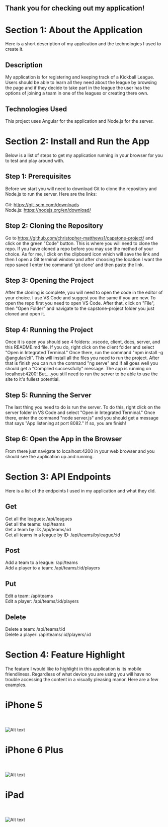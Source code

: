 ## Thank you for checking out my application!

# Section 1: About the Application

Here is a short description of my application and the technologies I used to create it.

## Description

My application is for registering and keeping track of a Kickball League. Users should be able to learn all they need about the league by browsing the page and if they decide to take part in the league the user has the options of joining a team in one of the leagues or creating there own.

## Technologies Used

This project uses Angular for the application and Node.js for the server.

# Section 2: Install and Run the App

Below is a list of steps to get my application running in your browser for you to test and play around with.

## Step 1: Prerequisites

Before we start you will need to download Git to clone the repository and Node.js to run the server. Here are the links:<br><br>
Git: https://git-scm.com/downloads<br>
Node.js: https://nodejs.org/en/download/

## Step 2: Cloning the Repository

Go to https://github.com/christopher-matthews1/capstone-project/ and click on the green "Code" button. This is where you will need to clone the repo. If you have cloned a repo before you may use the method of your choice. As for me, I click on the clipboard icon which will save the link and then I open a Git terminal window and after choosing the location I want the repo saved I enter the command 'git clone' and then paste the link.

## Step 3: Opening the Project

After the cloning is complete, you will need to open the code in the editor of your choice. I use VS Code and suggest you the same if you are new. To open the repo first you need to open VS Code. After that, click on "File", then "Open Folder" and navigate to the capstone-project folder you just cloned and open it.

## Step 4: Running the Project

Once it is open you should see 4 folders: .vscode, client, docs, server, and this README.md file. If you do, right click on the client folder and select "Open in Integrated Terminal." Once there, run the command "npm install -g @angular/cli". This will install all the files you need to run the project. After that is finish you can run the command "ng serve" and if all goes well you should get a "Complied successfully" message. The app is running on localhost:4200! But....you still need to run the server to be able to use the site to it's fullest potential.

## Step 5: Running the Server

The last thing you need to do is run the server. To do this, right click on the server folder in VS Code and select "Open in Integrated Terminal." Once there, enter the command "node server.js" and you should get a message that says "App listening at port 8082." If so, you are finish!

## Step 6: Open the App in the Browser

From there just navigate to localhost:4200 in your web browser and you should see the application up and running.

# Section 3: API Endpoints

Here is a list of the endpoints I used in my application and what they did.

## Get

Get all the leagues: /api/leagues <br>
Get all the teams: /api/teams <br>
Get a team by ID: /api/teams/:id <br>
Get all teams in a league by ID: /api/teams/byleague/:id <br>

## Post

Add a team to a league: /api/teams <br>
Add a player to a team: /api/teams/:id/players <br>

## Put

Edit a team: /api/teams <br>
Edit a player: /api/teams/:id/players <br>

## Delete

Delete a team: /api/teams/:id <br>
Delete a player: /api/teams/:id/players/:id <br>

# Section 4: Feature Highlight

The feature I would like to highlight in this application is its mobile friendliness. Regardless of what device you are using you will have no trouble accessing the content in a visually pleasing manor. Here are a few examples.

# iPhone 5 <br><br>
![Alt text](client/src/assets/images/readme-photos/iphone5.PNG?raw=true "Optional Title") <br>
# iPhone 6 Plus <br><br>
![Alt text](client/src/assets/images/readme-photos/iphone6.PNG?raw=true "Optional Title") <br>
# iPad <br><br>
![Alt text](client/src/assets/images/readme-photos/ipad.PNG?raw=true "Optional Title") <br>
